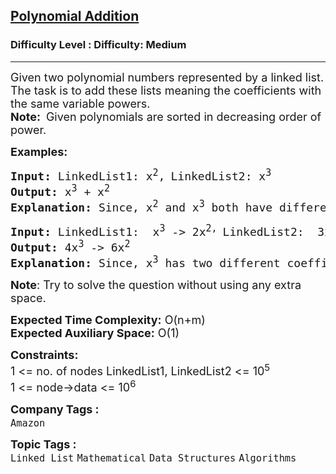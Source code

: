 <h2><a href="https://www.geeksforgeeks.org/problems/polynomial-addition/1">Polynomial Addition</a></h2><h3>Difficulty Level : Difficulty: Medium</h3><hr><div class="problems_problem_content__Xm_eO"><p><span style="font-size: 18px;">Given two polynomial numbers represented by a linked list. The task is to add these lists meaning the coefficients with the same variable powers.<br><strong>Note:</strong>&nbsp;</span>&nbsp;<span style="font-size: 18px;">G</span><span style="font-size: 18px;">iven polynomials are sorted in decreasing order of power.</span></p>
<p><span style="font-size: 18px;"><strong>Examples:</strong></span></p>
<pre><span style="font-size: 18px;"><strong>Input: </strong>LinkedList1: x<sup>2</sup>,<sup> </sup>LinkedList2: x<sup>3</sup>
<strong>Output: </strong>x<sup>3</sup> + x<sup>2</sup>
<strong>Explanation: </strong>Since, x<sup>2</sup> and x<sup>3</sup> both have different powers as 2 and 3. So, their coefficient can't be added up.</span>
</pre>
<pre><span style="font-size: 18px;"><strong>Input: </strong>LinkedList1:  x<sup>3</sup> -&gt; 2x<sup>2, </sup>LinkedList2:  3x<sup>3</sup> -&gt; 4x<sup>2</sup>
<strong>Output: </strong>4x<sup>3</sup> -&gt; 6x<sup>2</sup>
<strong>Explanation: </strong>Since, x<sup>3</sup> has two different coefficients as 3 and 1. Adding them up will lead to 4x<sup>3</sup>. Also, x<sup>2</sup> has two coefficients as 4 and 2. So, adding them up will give 6x<sup>2</sup>.</span></pre>
<p><span style="font-size: 18px;"><strong>Note</strong>: Try to solve the question without using any extra space.</span></p>
<p><span style="font-size: 18px;"><strong>Expected Time Complexity:</strong> O(n+m)<br><strong>Expected Auxiliary Space:</strong>&nbsp;O(1)</span></p>
<p><span style="font-size: 18px;"><strong>Constraints:</strong><br>1 &lt;= no. of nodes LinkedList1, LinkedList2 &lt;= 10<sup>5</sup><br>1 &lt;= node-&gt;data &lt;= 10<sup>6</sup></span></p></div><p><span style=font-size:18px><strong>Company Tags : </strong><br><code>Amazon</code>&nbsp;<br><p><span style=font-size:18px><strong>Topic Tags : </strong><br><code>Linked List</code>&nbsp;<code>Mathematical</code>&nbsp;<code>Data Structures</code>&nbsp;<code>Algorithms</code>&nbsp;